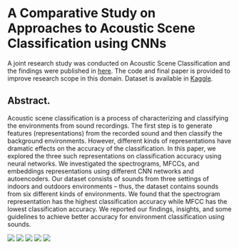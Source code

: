 # A Comparative Study on Approaches to Acoustic Scene Classification using CNNs
A joint research study was conducted on Acoustic Scene Classification and the findings were published in [here](https://link.springer.com/chapter/10.1007%2F978-3-030-89817-5_6). The code and final paper is provided to improve research scope in this domain. Dataset is available in [Kaggle](https://www.kaggle.com/coreprinciple/audio-dataset-of-indoor-and-outdoor-scenes).


## Abstract.
Acoustic scene classification is a process of characterizing and classifying the environments from sound recordings. The first step is to generate features (representations) from the recorded sound and then classify the background environments. However, different kinds of representations have dramatic effects on the accuracy of the classification. In this paper, we explored the three such representations on classification accuracy using neural networks. We investigated the spectrograms, MFCCs, and embeddings representations using different CNN networks and autoencoders. Our dataset consists of sounds from three settings of indoors and outdoors environments – thus, the dataset contains sounds from six different kinds of environments. We found that the spectrogram representation has the highest classification accuracy while MFCC has the lowest classification accuracy. We reported our findings, insights, and some guidelines to achieve better accuracy for environment classification using sounds.

<img src="https://img.shields.io/badge/DL-Deep%20Learning-brightgreen"></img>
<img src="https://img.shields.io/badge/ASC-Acoustic%20Scene%20Classification-orange"></img>
<img src="https://img.shields.io/badge/SP-Signal%20Processing-blue"></img>
<img src="https://img.shields.io/badge/CNN-Convolutional%20Neural%20Network-green"></img>
<img src="https://img.shields.io/badge/AE-AutoEncoder-red"></img>

